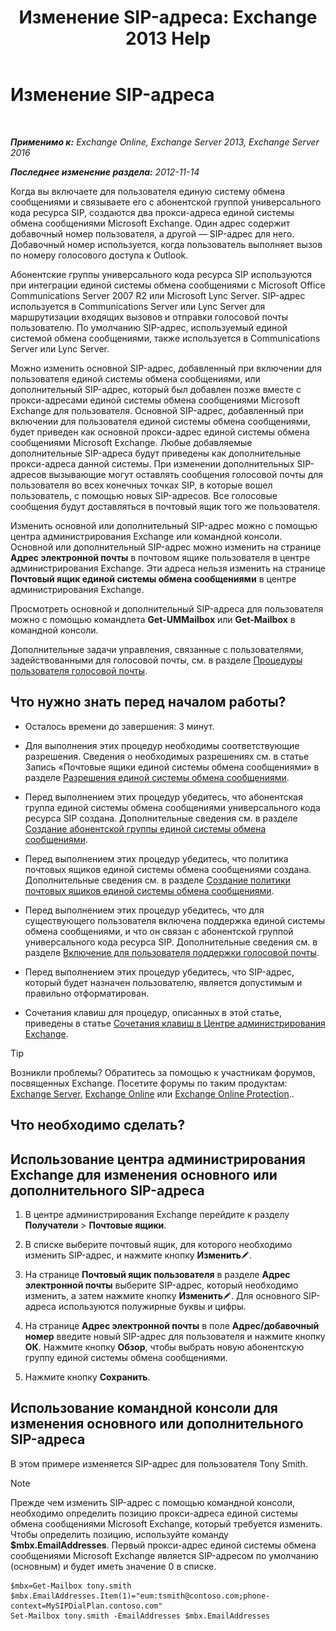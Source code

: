 ﻿---
title: 'Изменение SIP-адреса: Exchange 2013 Help'
TOCTitle: Изменение SIP-адреса
ms:assetid: 33f4f464-9baa-48af-bf5e-a0d55bb45f60
ms:mtpsurl: https://technet.microsoft.com/ru-ru/library/Dd335189(v=EXCHG.150)
ms:contentKeyID: 50556356
ms.date: 04/30/2018
mtps_version: v=EXCHG.150
ms.translationtype: HT
---

# Изменение SIP-адреса

 

_**Применимо к:** Exchange Online, Exchange Server 2013, Exchange Server 2016_

_**Последнее изменение раздела:** 2012-11-14_

Когда вы включаете для пользователя единую систему обмена сообщениями и связываете его с абонентской группой универсального кода ресурса SIP, создаются два прокси-адреса единой системы обмена сообщениями Microsoft Exchange. Один адрес содержит добавочный номер пользователя, а другой — SIP-адрес для него. Добавочный номер используется, когда пользователь выполняет вызов по номеру голосового доступа к Outlook.

Абонентские группы универсального кода ресурса SIP используются при интеграции единой системы обмена сообщениями с Microsoft Office Communications Server 2007 R2 или Microsoft Lync Server. SIP-адрес используется в Communications Server или Lync Server для маршрутизации входящих вызовов и отправки голосовой почты пользователю. По умолчанию SIP-адрес, используемый единой системой обмена сообщениями, также используется в Communications Server или Lync Server.

Можно изменить основной SIP-адрес, добавленный при включении для пользователя единой системы обмена сообщениями, или дополнительный SIP-адрес, который был добавлен позже вместе с прокси-адресами единой системы обмена сообщениями Microsoft Exchange для пользователя. Основной SIP-адрес, добавленный при включении для пользователя единой системы обмена сообщениями, будет приведен как основной прокси-адрес единой системы обмена сообщениями Microsoft Exchange. Любые добавляемые дополнительные SIP-адреса будут приведены как дополнительные прокси-адреса данной системы. При изменении дополнительных SIP-адресов вызывающие могут оставлять сообщения голосовой почты для пользователя во всех конечных точках SIP, в которые вошел пользователь, с помощью новых SIP-адресов. Все голосовые сообщения будут доставляться в почтовый ящик того же пользователя.

Изменить основной или дополнительный SIP-адрес можно с помощью центра администрирования Exchange или командной консоли. Основной или дополнительный SIP-адрес можно изменить на странице **Адрес электронной почты** в почтовом ящике пользователя в центре администрирования Exchange. Эти адреса нельзя изменить на странице **Почтовый ящик единой системы обмена сообщениями** в центре администрирования Exchange.

Просмотреть основной и дополнительный SIP-адреса для пользователя можно с помощью командлета **Get-UMMailbox** или **Get-Mailbox** в командной консоли.

Дополнительные задачи управления, связанные с пользователями, задействованными для голосовой почты, см. в разделе [Процедуры пользователя голосовой почты](voice-mail-enabled-user-procedures-exchange-2013-help.md).

## Что нужно знать перед началом работы?

  - Осталось времени до завершения: 3 минут.

  - Для выполнения этих процедур необходимы соответствующие разрешения. Сведения о необходимых разрешениях см. в статье Запись «Почтовые ящики единой системы обмена сообщениями» в разделе [Разрешения единой системы обмена сообщениями](unified-messaging-permissions-exchange-2013-help.md).

  - Перед выполнением этих процедур убедитесь, что абонентская группа единой системы обмена сообщениями универсального кода ресурса SIP создана. Дополнительные сведения см. в разделе [Создание абонентской группы единой системы обмена сообщениями](create-a-um-dial-plan-exchange-2013-help.md).

  - Перед выполнением этих процедур убедитесь, что политика почтовых ящиков единой системы обмена сообщениями создана. Дополнительные сведения см. в разделе [Создание политики почтовых ящиков единой системы обмена сообщениями](create-a-um-mailbox-policy-exchange-2013-help.md).

  - Перед выполнением этих процедур убедитесь, что для существующего пользователя включена поддержка единой системы обмена сообщениями, и что он связан с абонентской группой универсального кода ресурса SIP. Дополнительные сведения см. в разделе [Включение для пользователя поддержки голосовой почты](enable-a-user-for-voice-mail-exchange-2013-help.md).

  - Перед выполнением этих процедур убедитесь, что SIP-адрес, который будет назначен пользователю, является допустимым и правильно отформатирован.

  - Сочетания клавиш для процедур, описанных в этой статье, приведены в статье [Сочетания клавиш в Центре администрирования Exchange](keyboard-shortcuts-in-the-exchange-admin-center-exchange-online-protection-help.md).

> [!TIP]  
> Возникли проблемы? Обратитесь за помощью к участникам форумов, посвященных Exchange. Посетите форумы по таким продуктам: <a href="https://go.microsoft.com/fwlink/p/?linkid=60612">Exchange Server</a>, <a href="https://go.microsoft.com/fwlink/p/?linkid=267542">Exchange Online</a> или <a href="https://go.microsoft.com/fwlink/p/?linkid=285351">Exchange Online Protection</a>..


## Что необходимо сделать?

## Использование центра администрирования Exchange для изменения основного или дополнительного SIP-адреса

1.  В центре администрирования Exchange перейдите к разделу **Получатели** \> **Почтовые ящики**.

2.  В списке выберите почтовый ящик, для которого необходимо изменить SIP-адрес, и нажмите кнопку **Изменить**![Значок редактирования](images/Bb124582.6f53ccb2-1f13-4c02-bea0-30690e6ea71d(EXCHG.150).gif "Значок редактирования").

3.  На странице **Почтовый ящик пользователя** в разделе **Адрес электронной почты** выберите SIP-адрес, который необходимо изменить, а затем нажмите кнопку **Изменить**![Значок редактирования](images/Bb124582.6f53ccb2-1f13-4c02-bea0-30690e6ea71d(EXCHG.150).gif "Значок редактирования"). Для основного SIP-адреса используются полужирные буквы и цифры.

4.  На странице **Адрес электронной почты** в поле **Адрес/добавочный номер** введите новый SIP-адрес для пользователя и нажмите кнопку **ОК**. Нажмите кнопку **Обзор**, чтобы выбрать новую абонентскую группу единой системы обмена сообщениями.

5.  Нажмите кнопку **Сохранить**.

## Использование командной консоли для изменения основного или дополнительного SIP-адреса

В этом примере изменяется SIP-адрес для пользователя Tony Smith.

> [!NOTE]  
> Прежде чем изменить SIP-адрес с помощью командной консоли, необходимо определить позицию прокси-адреса единой системы обмена сообщениями Microsoft Exchange, который требуется изменить. Чтобы определить позицию, используйте команду <strong>$mbx.EmailAddresses</strong>. Первый прокси-адрес единой системы обмена сообщениями Microsoft Exchange является SIP-адресом по умолчанию (основным) и будет иметь значение 0 в списке.


    $mbx=Get-Mailbox tony.smith
    $mbx.EmailAddresses.Item(1)="eum:tsmith@contoso.com;phone-context=MySIPDialPlan.contoso.com"
    Set-Mailbox tony.smith -EmailAddresses $mbx.EmailAddresses

